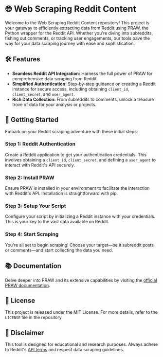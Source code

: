 # 🌐 Web Scraping Reddit Content

Welcome to the Web Scraping Reddit Content repository! This project is your gateway to efficiently extracting data from Reddit using PRAW, the Python wrapper for the Reddit API. Whether you're diving into subreddits, fishing out comments, or tracking user engagements, our tools pave the way for your data scraping journey with ease and sophistication.

## 🛠️ Features

- **Seamless Reddit API Integration:** Harness the full power of PRAW for comprehensive data scraping from Reddit.
- **Simplified Authentication:** Step-by-step guidance on creating a Reddit instance for secure access, including obtaining `client_id`, `client_secret`, and `user_agent`.
- **Rich Data Collection:** From subreddits to comments, unlock a treasure trove of data for your analysis or projects.

## 🚀 Getting Started

Embark on your Reddit scraping adventure with these initial steps:

### Step 1: Reddit Authentication

Create a Reddit application to get your authentication credentials. This involves obtaining a `client_id`, `client_secret`, and defining a `user_agent` to interact with Reddit's API securely.

### Step 2: Install PRAW

Ensure PRAW is installed in your environment to facilitate the interaction with Reddit's API. Installation is straightforward with pip.

### Step 3: Setup Your Script

Configure your script by initializing a Reddit instance with your credentials. This is your key to the vast data available on Reddit.

### Step 4: Start Scraping

You're all set to begin scraping! Choose your target—be it subreddit posts or comments—and start collecting the data you need.

## 📚 Documentation

Delve deeper into PRAW and its extensive capabilities by visiting the [official PRAW documentation](https://praw.readthedocs.io/en/stable/).

## 📝 License

This project is released under the MIT License. For more details, refer to the `LICENSE` file in the repository.

## 📢 Disclaimer

This tool is designed for educational and research purposes. Always adhere to Reddit's [API terms](https://www.reddit.com/wiki/api-terms) and respect data scraping guidelines.

